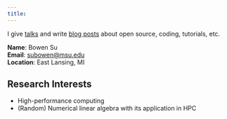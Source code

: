 ```yaml
---
title: 
---
```

I give [talks](/talks) and write [blog posts](/posts) about open source, coding, tutorials, etc. 

**Name**: Bowen Su  
**Email**: subowen@msu.edu  
**Location**: East Lansing, MI

## Research Interests
- High-performance computing
- (Random) Numerical linear algebra with its application in HPC  















